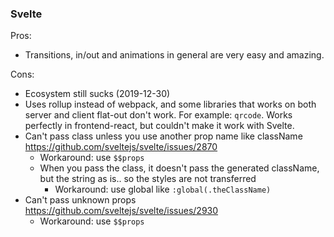 ### Svelte

Pros:

- Transitions, in/out and animations in general are very easy and amazing.

Cons:

- Ecosystem still sucks (2019-12-30)
- Uses rollup instead of webpack, and some libraries that works on both server and client flat-out don't work. For example: `qrcode`. Works perfectly in frontend-react, but couldn't make it work with Svelte.
- Can't pass class unless you use another prop name like className <https://github.com/sveltejs/svelte/issues/2870>
  - Workaround: use `$$props`
  - When you pass the class, it doesn't pass the generated className, but the string as is.. so the styles are not transferred
    - Workaround: use global like `:global(.theClassName)`
- Can't pass unknown props <https://github.com/sveltejs/svelte/issues/2930>
  - Workaround: use `$$props`
